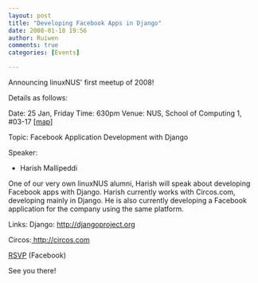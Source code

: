 ```yaml
---
layout: post
title: "Developing Facebook Apps in Django"
date: 2008-01-18 19:56
author: Ruiwen
comments: true
categories: [Events]

---
```

Announcing linuxNUS' first meetup of 2008!

Details as follows:

Date: 25 Jan, Friday
Time: 630pm
Venue: NUS, School of Computing 1, #03-17 [<a href="http://tinyurl.com/yopqdq" title="NUS School of Computing, Map">map</a>]

Topic: Facebook Application Development with Django

Speaker:

- Harish Mallipeddi

One of our very own linuxNUS alumni, Harish will speak about developing Facebook apps with Django. Harish currently works with Circos.com, developing mainly in Django. He is also currently developing a Facebook application for the company using the same platform.

Links:
Django:
<a href="http://djangoproject.org/" target="_blank" rel="nofollow">http://djangoproject.org</a>

Circos:<a href="http://circos.com/" target="_blank" rel="nofollow">
http://circos.com</a>

<a href="http://nus.facebook.com/event.php?eid=9683633473" title="[linuxNUS] Developing Facebook Apps in Django">RSVP</a> (Facebook)

See you there!
